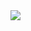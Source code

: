 
<img src="https://capsule-render.vercel.app/api?type=cylinder&color=auto&height=300&section=header&text=Eunji&fontSize=90&animation=twinkling&desc=Welcome%20to%20my%20github&descAlignY=70" />

<!--
**eunji7297/eunji7297** is a ✨ _special_ ✨ repository because its `README.md` (this file) appears on your GitHub profile.

Here are some ideas to get you started:

- 🔭 I’m currently working on ...
- 🌱 I’m currently learning ...
- 👯 I’m looking to collaborate on ...
- 🤔 I’m looking for help with ...
- 💬 Ask me about ...
- 📫 How to reach me: ...
- 😄 Pronouns: ...
- ⚡ Fun fact: ...
-->
